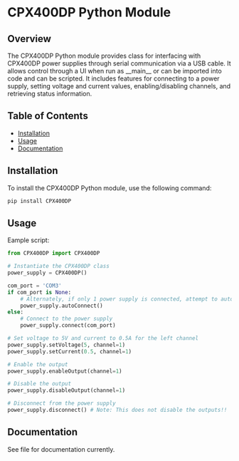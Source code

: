# CPX400DP Python Module

## Overview

The CPX400DP Python module provides class for interfacing with CPX400DP power supplies through serial communication via a USB cable. It allows control through a UI when run as \_\_main\_\_ or can be imported into code and can be scripted. It includes features for connecting to a power supply, setting voltage and current values, enabling/disabling channels, and retrieving status information.

## Table of Contents

- [Installation](#installation)
- [Usage](#usage)
- [Documentation](#documentation)

## Installation

To install the CPX400DP Python module, use the following command:

```bash
pip install CPX400DP
```

## Usage

Eample script:
```py
from CPX400DP import CPX400DP

# Instantiate the CPX400DP class
power_supply = CPX400DP()

com_port = 'COM3'
if com_port is None:
    # Alternately, if only 1 power supply is connected, attempt to autoconnect
    power_supply.autoConnect()
else:
    # Connect to the power supply
    power_supply.connect(com_port)

# Set voltage to 5V and current to 0.5A for the left channel
power_supply.setVoltage(5, channel=1)
power_supply.setCurrent(0.5, channel=1)

# Enable the output
power_supply.enableOutput(channel=1)

# Disable the output
power_supply.disableOutput(channel=1)

# Disconnect from the power supply
power_supply.disconnect() # Note: This does not disable the outputs!!
```

## Documentation

See file for documentation currently. 
